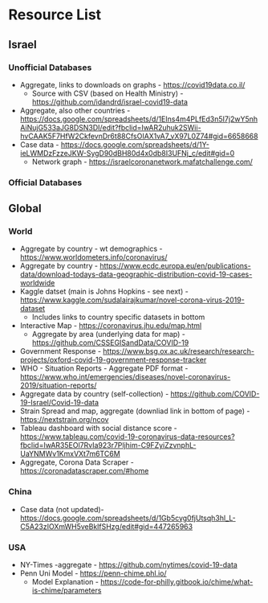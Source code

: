 # Resource List

## Israel
### Unofficial Databases
* Aggregate, links to downloads on graphs - https://covid19data.co.il/
   * Source with CSV (based on Health Ministry) - https://github.com/idandrd/israel-covid19-data
* Aggregate, also other countries - https://docs.google.com/spreadsheets/d/1EIns4m4PLfEd3n5I7j2wY5nhAiNujG533aJG8DSN3DI/edit?fbclid=IwAR2uhuk2SWii-hvCAAK5F7HfW2CkfevnDr6t88CfsOIAX1vA7_vX97L0Z74#gid=6658668
* Case data - https://docs.google.com/spreadsheets/d/1Y-ieLWMDzFzzeJKW-SygD90dBH80d4x0db8I3UFNj_c/edit#gid=0
    * Network graph -  https://israelcoronanetwork.mafatchallenge.com/
    
### Official Databases

## Global
### World
* Aggregate by country - wt demographics - https://www.worldometers.info/coronavirus/
* Aggregate by country - https://www.ecdc.europa.eu/en/publications-data/download-todays-data-geographic-distribution-covid-19-cases-worldwide
* Kaggle datset (main is Johns Hopkins - see next) - https://www.kaggle.com/sudalairajkumar/novel-corona-virus-2019-dataset
   * Includes links to country specific datasets in bottom
* Interactive Map - https://coronavirus.jhu.edu/map.html
   * Aggregate by area (underlying data for map) - https://github.com/CSSEGISandData/COVID-19
* Government Response - https://www.bsg.ox.ac.uk/research/research-projects/oxford-covid-19-government-response-tracker
* WHO - Situation Reports - Aggregate PDF format - https://www.who.int/emergencies/diseases/novel-coronavirus-2019/situation-reports/
* Aggregate data by country (self-collection) - https://github.com/COVID-19-Israel/Covid-19-data
* Strain Spread and map, aggregate (downliad link in bottom of page) - https://nextstrain.org/ncov
* Tableau dashboard with social distance score - https://www.tableau.com/covid-19-coronavirus-data-resources?fbclid=IwAR35EOl7RvIa923r7Pljhim-C9FZyiZzvnphL-UaYNMWv1KmxVXt7m6TC6M
* Aggregate, Corona Data Scraper - https://coronadatascraper.com/#home
### China
* Case data (not updated)- https://docs.google.com/spreadsheets/d/1Gb5cyg0fjUtsqh3hl_L-C5A23zIOXmWH5veBklfSHzg/edit#gid=447265963
### USA
* NY-Times -aggregate - https://github.com/nytimes/covid-19-data
* Penn Uni Model - https://penn-chime.phl.io/
    * Model Explanation -  https://code-for-philly.gitbook.io/chime/what-is-chime/parameters
